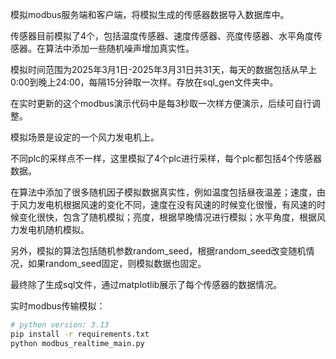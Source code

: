 

模拟modbus服务端和客户端，将模拟生成的传感器数据导入数据库中。



传感器目前模拟了4个，包括温度传感器、速度传感器、亮度传感器、水平角度传感器。在算法中添加一些随机噪声增加真实性。



模拟时间范围为2025年3月1日-2025年3月31日共31天，每天的数据包括从早上0:00到晚上24:00，每隔15分钟取一次样。存放在sql_gen文件夹中。

在实时更新的这个modbus演示代码中是每3秒取一次样方便演示，后续可自行调整。



模拟场景是设定的一个风力发电机上。

不同plc的采样点不一样，这里模拟了4个plc进行采样，每个plc都包括4个传感器数据。

在算法中添加了很多随机因子模拟数据真实性，例如温度包括昼夜温差；速度，由于风力发电机根据风速的变化不同，速度在没有风速的时候变化很慢，有风速的时候变化很快，包含了随机模拟；亮度，根据早晚情况进行模拟；水平角度，根据风力发电机随机模拟。



另外，模拟的算法包括随机参数random_seed，根据random_seed改变随机情况，如果random_seed固定，则模拟数据也固定。



最终除了生成sql文件，通过matplotlib展示了每个传感器的数据情况。



实时modbus传输模拟：

```bash
# python version: 3.13
pip install -r requirements.txt
python modbus_realtime_main.py
```

